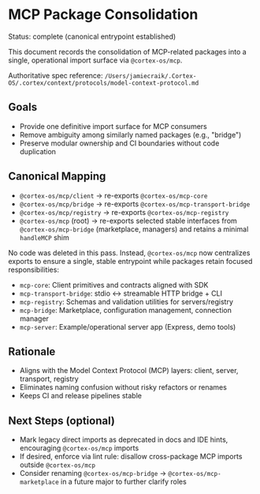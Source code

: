 # MCP Package Consolidation

Status: complete (canonical entrypoint established)

This document records the consolidation of MCP-related packages into a single, operational import surface via `@cortex-os/mcp`.

Authoritative spec reference: `/Users/jamiecraik/.Cortex-OS/.cortex/context/protocols/model-context-protocol.md`

## Goals

- Provide one definitive import surface for MCP consumers
- Remove ambiguity among similarly named packages (e.g., "bridge")
- Preserve modular ownership and CI boundaries without code duplication

## Canonical Mapping

- `@cortex-os/mcp/client` → re-exports `@cortex-os/mcp-core`
- `@cortex-os/mcp/bridge` → re-exports `@cortex-os/mcp-transport-bridge`
- `@cortex-os/mcp/registry` → re-exports `@cortex-os/mcp-registry`
- `@cortex-os/mcp` (root) → re-exports selected stable interfaces from `@cortex-os/mcp-bridge` (marketplace, managers) and retains a minimal `handleMCP` shim

No code was deleted in this pass. Instead, `@cortex-os/mcp` now centralizes exports to ensure a single, stable entrypoint while packages retain focused responsibilities:

- `mcp-core`: Client primitives and contracts aligned with SDK
- `mcp-transport-bridge`: stdio ↔ streamable HTTP bridge + CLI
- `mcp-registry`: Schemas and validation utilities for servers/registry
- `mcp-bridge`: Marketplace, configuration management, connection manager
- `mcp-server`: Example/operational server app (Express, demo tools)

## Rationale

- Aligns with the Model Context Protocol (MCP) layers: client, server, transport, registry
- Eliminates naming confusion without risky refactors or renames
- Keeps CI and release pipelines stable

## Next Steps (optional)

- Mark legacy direct imports as deprecated in docs and IDE hints, encouraging `@cortex-os/mcp` imports
- If desired, enforce via lint rule: disallow cross-package MCP imports outside `@cortex-os/mcp`
- Consider renaming `@cortex-os/mcp-bridge` → `@cortex-os/mcp-marketplace` in a future major to further clarify roles
